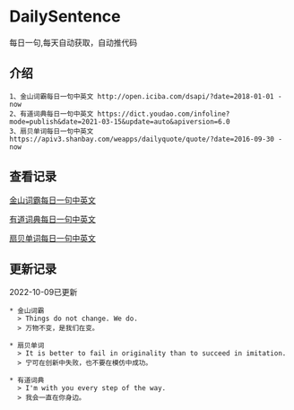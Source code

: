 # DailySentence

每日一句,每天自动获取，自动推代码

## 介绍

```
1、金山词霸每日一句中英文 http://open.iciba.com/dsapi/?date=2018-01-01 - now
2、有道词典每日一句中英文 https://dict.youdao.com/infoline?mode=publish&date=2021-03-15&update=auto&apiversion=6.0
3、扇贝单词每日一句中英文 https://apiv3.shanbay.com/weapps/dailyquote/quote/?date=2016-09-30 - now
```

## 查看记录

[金山词霸每日一句中英文](./data/iciba/)

[有道词典每日一句中英文](./data/youdao/)

[扇贝单词每日一句中英文](./data/shanbay/)

## 更新记录
2022-10-09已更新 
```
* 金山词霸
  > Things do not change. We do.
  > 万物不变，是我们在变。

* 扇贝单词
  > It is better to fail in originality than to succeed in imitation.
  > 宁可在创新中失败，也不要在模仿中成功。

* 有道词典
  > I'm with you every step of the way.
  > 我会一直在你身边。

```
